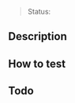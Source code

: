 <!--
Pull request titles must:

* Start with "Fix #xxx" or "Fix something" for bug fix.
* Start with "Implement #xxx" or "Add something" for new things.
* Start with "Update #xxx" or "Update something" when updating.
* Start with "Release x.x.x" when releasing a new version.
* Start with "Hotfix #xxx" or "Hotfix something" for hotfix from master.

Note that "xxx" is the issue number. After these prefix, describe better.

Sample: Implement #99 - Option to create magic things

You can pull request even it is not done, to make a review before complete everything.
-->

> Status: <!-- [dev, ready] -->
<!-- Just something to know if it is on progress or are done to full review. -->

## Description

<!-- What this request is about? -->

## How to test

<!-- How we can test if it is really working? -->

## Todo

<!-- Something more to do before/after this pull request? -->

<!-- TO REMEMBER:

* Readme updated? Not only on root, but anothers READMEs too
* Changelogs updated? When fix, add or update something important
* Unit tests updated? Even when something new are added, it must be updated
* Samples updated? We need to maintain all samples updated!

-->
